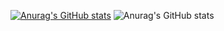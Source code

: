 [![Anurag's GitHub stats](https://github-readme-stats.vercel.app/api?username=valdemarvictorleitecarvalho)](https://github.com/anuraghazra/github-readme-stats)
![Anurag's GitHub stats](https://github-readme-stats.vercel.app/api?username=valdemarvictorleitecarvalho&show_icons=true&theme=radical)
